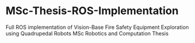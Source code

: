 # MSc-Thesis-ROS-Implementation
Full ROS implementation of Vision-Base Fire Safety Equipment Exploration using Quadrupedal Robots MSc Robotics and Computation Thesis
